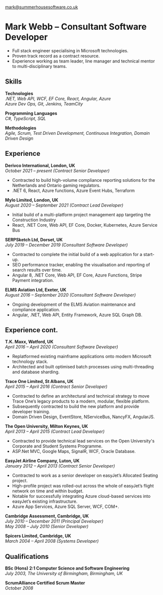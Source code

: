 [mark@summerhousesoftware.co.uk](mailto:mark@summerhousesoftware.co.uk)
# Mark Webb &ndash; Consultant Software Developer
- Full stack engineer specialising in Microsoft technologies.
- Proven track record as a contract resource.
- Experience working as team leader, line manager and technical mentor to multi-disciplinary teams.

## Skills
**Technologies**  
*.NET, Web API, WCF, EF Core, React, Angular, Azure*  
*Azure Dev Ops, Git, Jenkins, TeamCity*  

**Programming Languages**  
*C#, TypeScript, SQL*

**Methodologies**  
*Agile, Scrum, Test Driven Development, Continuous Integration, Domain Driven Design*

## Experience
**Derivco International, London, UK**  
*October 2021 &ndash; present (Contract Senior Developer)*
- Contracted to build high-volume compliance reporting solutions for the Netherlands and Ontario gaming regulators.
- .NET 6, React, Azure functions, Azure Event Hubs, Terraform

**Mylo Limited, London, UK**  
*August 2020 &ndash; September 2021 (Contract Lead Developer)*
- Initial build of a multi-platform project management app targeting the Construction Industry
- React, .NET Core, Web API, EF Core, Docker, Kubernetes, Azure Service Bus

**SERPSketch Ltd, Dorset, UK**  
*July 2019 &ndash; December 2019 (Consultant Software Developer)*  
- Contracted to complete the initial build of a web application for a start-up.  
- SEO performance tracker, enabling the visualisation and reporting of search results over time.
- Angular 8, .NET Core, Web API, EF Core, Azure Functions, Stripe Payment integration.

**ELMS Aviation Ltd, Exeter, UK**  
*August 2016 &ndash; September 2020 (Consultant Software Developer)*  
- Ongoing development of the ELMS Aviation maintenance and compliance application. 
- Angular, .NET, Web API, Entity Framework, Azure SQL Graph DB.

<h2 class="print-break">Experience cont.</h2>

**T.K. Maxx, Watford, UK**  
*April 2016 &ndash; April 2020 (Consultant Software Developer)*  
- Replatformed existing mainframe applications onto modern Microsoft technology stack.
- Architected and built optimised batch processes using multi-threading and database sharding.

**Trace One Limited, St Albans, UK**  
*April 2015 &ndash; April 2016 (Contract Senior Developer)*  
- Contracted to define an architectural and technical strategy to move Trace One’s legacy products to a modern, modular, flexible platform.
- Subsequently contracted to build the new platform and provide developer training.
- Domain Driven Design, EventStore, NServiceBus, NancyFX, AngularJS.

**The Open University, Milton Keynes, UK**  
*April 2013 &ndash; April 2015 (Contract Lead Developer)*  
- Contracted to provide technical lead services on the Open University's Corporate and Student Systems Programme.
- ASP.Net MVC, Google Maps, SignalR, WCF, Oracle Database.

**EasyJet Airline Company, Luton, UK**  
*January 2012 &ndash; April 2013 (Contract Senior Developer)*  
- Contracted to work as a senior developer on easyJet’s Allocated Seating project.  
- High-profile project was rolled-out across the whole of easyJet’s flight network on time and within budget.  
- Notable for successfully integrating Azure cloud-based services into easyJet’s existing infrastructure.
- Azure App Services, Azure SQL Server, WCF, COM+.

**Cambridge Assessment, Cambridge, UK**  
*July 2010 &ndash; December 2011 (Principal Developer)*  
*May 2008 &ndash; July 2010 (Senior Developer)*

**Spicers Limited, Cambridge, UK**  
*March 2004 &ndash; April 2008 (Systems Developer)*

## Qualifications

**BSc (Hons) 2:1 Computer Science and Software Engineering**  
*July 2003, The University of Birmingham, Birmingham, UK*  

**ScrumAlliance Certified Scrum Master**  
*October 2008*  